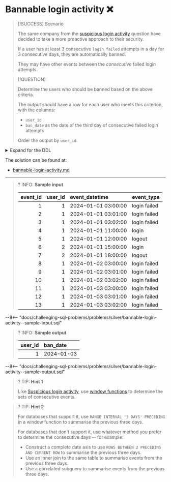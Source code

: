 # Bannable login activity ❌

> [!SUCCESS] Scenario
>
> The same company from the [suspicious login activity](../bronze/suspicious-login-activity.md) question have decided to take a more proactive approach to their security.
>
> If a user has at least 3 consecutive `login failed` attempts in a day for 3 consecutive days, they are automatically banned.
>
> They may have other events between the _consecutive_ failed login attempts.

> [!QUESTION]
>
> Determine the users who should be banned based on the above criteria.
>
> The output should have a row for each user who meets this criterion, with the columns:
>
> - `user_id`
> - `ban_date` as the date of the third day of consecutive failed login attempts
>
> Order the output by `user_id`.

<details>
<summary>Expand for the DDL</summary>
--8<-- "docs/challenging-sql-problems/problems/bronze/suspicious-login-activity.sql"
</details>

The solution can be found at:

- [bannable-login-activity.md](../../solutions/silver/bannable-login-activity.md)

---

<!-- prettier-ignore -->
>? INFO: **Sample input**
>
> | event_id | user_id | event_datetime      | event_type   |
> |---------:|--------:|:--------------------|:-------------|
> |        1 |       1 | 2024-01-01 03:00:00 | login failed |
> |        2 |       1 | 2024-01-01 03:01:00 | login failed |
> |        3 |       1 | 2024-01-01 03:02:00 | login failed |
> |        4 |       1 | 2024-01-01 11:00:00 | login        |
> |        5 |       1 | 2024-01-01 12:00:00 | logout       |
> |        6 |       2 | 2024-01-01 15:00:00 | login        |
> |        7 |       2 | 2024-01-01 18:00:00 | logout       |
> |        8 |       1 | 2024-01-02 03:00:00 | login failed |
> |        9 |       1 | 2024-01-02 03:01:00 | login failed |
> |       10 |       1 | 2024-01-02 03:02:00 | login failed |
> |       11 |       1 | 2024-01-03 03:00:00 | login failed |
> |       12 |       1 | 2024-01-03 03:01:00 | login failed |
> |       13 |       1 | 2024-01-03 03:02:00 | login failed |
>
--8<-- "docs/challenging-sql-problems/problems/silver/bannable-login-activity--sample-input.sql"

<!-- prettier-ignore -->
>? INFO: **Sample output**
>
> | user_id | ban_date   |
> |--------:|:-----------|
> |       1 | 2024-01-03 |
>
--8<-- "docs/challenging-sql-problems/problems/silver/bannable-login-activity--sample-output.sql"

<!-- prettier-ignore -->
>? TIP: **Hint 1**
>
> Like [Suspicious login activity](../bronze/suspicious-login-activity.md), use [window functions](../../../from-excel-to-sql/main-concepts/window-functions.md) to determine the sets of consecutive events.

<!-- prettier-ignore -->
>? TIP: **Hint 2**
>
> For databases that support it, use `RANGE INTERVAL '3 DAYS' PRECEDING` in a window function to summarise the previous three days.
>
> For databases that don't support it, use whatever method you prefer to determine the consecutive days -- for example:
>
> - Construct a complete date axis to use `ROWS BETWEEN 2 PRECEDING AND CURRENT ROW` to summarise the previous three days.
> - Use an inner join to the same table to summarise events from the previous three days.
> - Use a correlated subquery to summarise events from the previous three days.

